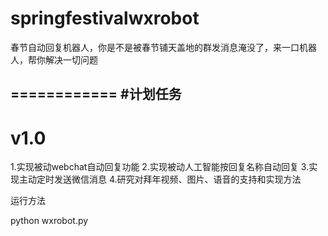# springfestivalwxrobot
春节自动回复机器人，你是不是被春节铺天盖地的群发消息淹没了，来一口机器人，帮你解决一切问题

============
#计划任务
----------
# v1.0

1.实现被动webchat自动回复功能
2.实现被动人工智能按回复名称自动回复
3.实现主动定时发送微信消息
4.研究对拜年视频、图片、语音的支持和实现方法

运行方法

python wxrobot.py 